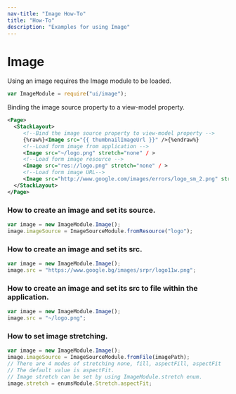 ```yaml
---
nav-title: "Image How-To"
title: "How-To"
description: "Examples for using Image"
---
```

# Image
Using an image requires the Image module to be loaded.
``` JavaScript
var ImageModule = require("ui/image");
```
Binding the image source property to a view-model property.
```XML
<Page>
  <StackLayout>
     <!--Bind the image source property to view-model property -->
     {%raw%}<Image src="{{ thumbnailImageUrl }}" />{%endraw%}
     <!--Load form image from application -->
     <Image src="~/logo.png" stretch="none" / > 
     <!--Load form image resource -->
     <Image src="res://logo.png" stretch="none" / > 
     <!--Load form image URL-->
     <Image src="http://www.google.com/images/errors/logo_sm_2.png" stretch="none" /> 
  </StackLayout>
</Page>
```
### How to create an image and set its source.
``` JavaScript
var image = new ImageModule.Image();
image.imageSource = ImageSourceModule.fromResource("logo");
```
### How to create an image and set its src.
``` JavaScript
var image = new ImageModule.Image();
image.src = "https://www.google.bg/images/srpr/logo11w.png";
```
### How to create an image and set its src to file within the application.
``` JavaScript
var image = new ImageModule.Image();
image.src = "~/logo.png";
```
### How to set image stretching.
``` JavaScript
var image = new ImageModule.Image();
image.imageSource = ImageSourceModule.fromFile(imagePath);
// There are 4 modes of stretching none, fill, aspectFill, aspectFit
// The default value is aspectFit.
// Image stretch can be set by using ImageModule.stretch enum.
image.stretch = enumsModule.Stretch.aspectFit;
```
